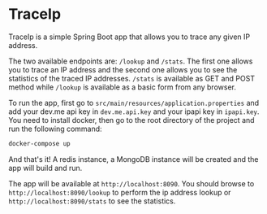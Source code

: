 # TraceIp

TraceIp is a simple Spring Boot app that allows you to trace any given IP address.

The two available endpoints are: ```/lookup``` and ```/stats```. The first one allows you to trace an IP address and the second one allows you to see the statistics of the traced IP addresses. ```/stats``` is available as GET and POST method while ```/lookup``` is available as a basic form from any browser.


To run the app, first go to ```src/main/resources/application.properties``` and add your dev.me api key in ```dev.me.api.key``` and your ipapi key in ```ipapi.key```. You need to install docker, then go to the root directory of the project and run the following command:

```bash
docker-compose up
```

And that's it! A redis instance, a MongoDB instance will be created and the app will build and run.

The app will be available at ```http://localhost:8090```. You should browse to ```http://localhost:8090/lookup``` to perform the ip address lookup or ```http://localhost:8090/stats``` to see the statistics.